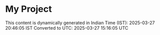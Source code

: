# My Project

This content is dynamically generated in Indian Time (IST): 2025-03-27 20:46:05 IST
Converted to UTC: 2025-03-27 15:16:05 UTC
